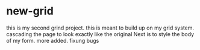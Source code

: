 # new-grid
this is my second grind project. this is meant to build up on my grid system.
cascading the page to look exactly like the original
Next is to style the body of my form.
more added.
fixung bugs